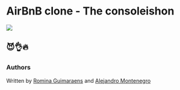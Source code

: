 # AirBnB clone - The consoleishon

![](https://i.imgur.com/jWuCsjD.png)

## 😈👌🔥

### Authors

Written by [Romina Guimaraens](https://www.linkedin.com/in/romina-guimaraens-465992238/ "Denisse Landau") and [Alejandro Montenegro](www.linkedin.com/in/alejandro-montenegro-505233184 "Alejandro Montenegro")

